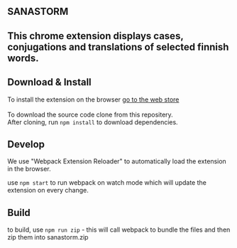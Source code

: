 ## SANASTORM

This chrome extension displays cases, conjugations and translations of selected finnish words.
---

## Download & Install
To install the extension on the browser [go to the web store](https://chrome.google.com/webstore/detail/jfbkejnfndcehkilemfmmpjjdceefghe/publish-accepted)
<br>
<br>
To download the source code clone from this repositery.<br>
After cloning, run ```npm install``` to download dependencies.

## Develop
We use "Webpack Extension Reloader" to automatically load the extension in the browser.

use ```npm start``` to run webpack on watch mode which will update the extension on every change.

## Build
to build, use ```npm run zip``` - this will call webpack to bundle the files and then zip them into sanastorm.zip
